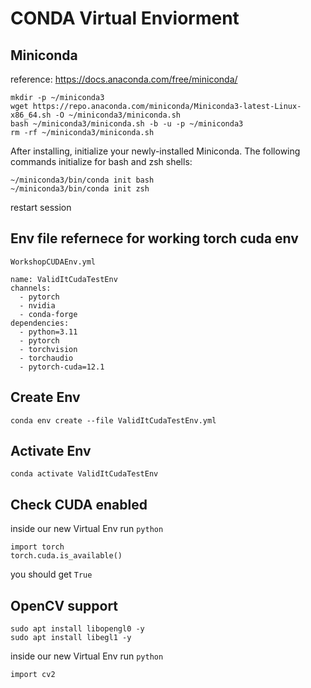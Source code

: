 
# CONDA Virtual Enviorment 

## Miniconda

reference: https://docs.anaconda.com/free/miniconda/
```
mkdir -p ~/miniconda3
wget https://repo.anaconda.com/miniconda/Miniconda3-latest-Linux-x86_64.sh -O ~/miniconda3/miniconda.sh
bash ~/miniconda3/miniconda.sh -b -u -p ~/miniconda3
rm -rf ~/miniconda3/miniconda.sh
```

After installing, initialize your newly-installed Miniconda. The following commands initialize for bash and zsh shells:

```
~/miniconda3/bin/conda init bash
~/miniconda3/bin/conda init zsh
```

restart session

## Env file refernece for working torch cuda env


```
WorkshopCUDAEnv.yml

name: ValidItCudaTestEnv
channels:
  - pytorch
  - nvidia
  - conda-forge
dependencies:
  - python=3.11
  - pytorch 
  - torchvision 
  - torchaudio 
  - pytorch-cuda=12.1
  ```

## Create Env

`conda env create --file ValidItCudaTestEnv.yml`

## Activate Env

`conda activate ValidItCudaTestEnv`

## Check CUDA enabled

inside our new Virtual Env run `python`

```
import torch
torch.cuda.is_available()
```

you should get `True`

## OpenCV support

```
sudo apt install libopengl0 -y
sudo apt install libegl1 -y
```

inside our new Virtual Env run `python`

```
import cv2
```
